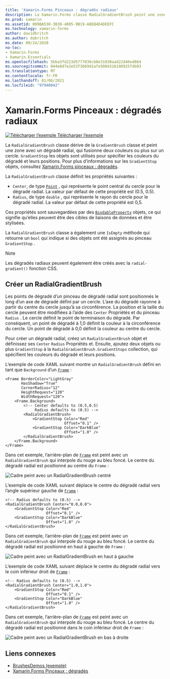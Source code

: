 ```yaml
---
title: 'Xamarin.Forms Pinceaux : dégradés radiaux'
description: La Xamarin.Forms classe RadialGradientBrush peint une zone avec un dégradé radial.
ms.prod: xamarin
ms.assetid: 099BA530-3B38-4005-9B19-A0EB4D4DEEFC
ms.technology: xamarin-forms
author: davidbritch
ms.author: dabritch
ms.date: 09/24/2020
no-loc:
- Xamarin.Forms
- Xamarin.Essentials
ms.openlocfilehash: 5bba3fd223d5777036cb0e31030aad22d46ed864
ms.sourcegitcommit: 044e8d7e2e53f366942afe5084316198925f4b03
ms.translationtype: MT
ms.contentlocale: fr-FR
ms.lasthandoff: 01/06/2021
ms.locfileid: "97940042"
---
```

# <a name="no-locxamarinforms-brushes-radial-gradients"></a>Xamarin.Forms Pinceaux : dégradés radiaux

[![Télécharger l’exemple](~/media/shared/download.png) Télécharger l’exemple](/samples/xamarin/xamarin-forms-samples/userinterface-brushdemos/)

La `RadialGradientBrush` classe dérive de la `GradientBrush` classe et peint une zone avec un dégradé radial, qui fusionne deux couleurs ou plus sur un cercle. `GradientStop` les objets sont utilisés pour spécifier les couleurs du dégradé et leurs positions. Pour plus d’informations sur les `GradientStop` objets, consultez [ Xamarin.Forms pinceaux : dégradés](gradient.md).

La `RadialGradientBrush` classe définit les propriétés suivantes :

- `Center`, de type [`Point`](xref:Xamarin.Forms.Point) , qui représente le point central du cercle pour le dégradé radial. La valeur par défaut de cette propriété est (0.5, 0.5).
- `Radius`, de type `double` , qui représente le rayon du cercle pour le dégradé radial. La valeur par défaut de cette propriété est 0,5.

Ces propriétés sont sauvegardées par des [`BindableProperty`](xref:Xamarin.Forms.BindableProperty) objets, ce qui signifie qu’elles peuvent être des cibles de liaisons de données et être stylisées.

La `RadialGradientBrush` classe a également une `IsEmpty` méthode qui retourne un `bool` qui indique si des objets ont été assignés au pinceau `GradientStop` .

> [!NOTE]
> Les dégradés radiaux peuvent également être créés avec la `radial-gradient()` fonction CSS.

## <a name="create-a-radialgradientbrush"></a>Créer un RadialGradientBrush

Les points de dégradé d’un pinceau de dégradé radial sont positionnés le long d’un axe de dégradé défini par un cercle. L’axe du dégradé rayonne à partir du centre du cercle jusqu’à sa circonférence. La position et la taille du cercle peuvent être modifiées à l’aide des `Center` Propriétés et du pinceau `Radius` . Le cercle définit le point de terminaison du dégradé. Par conséquent, un point de dégradé à 1,0 définit la couleur à la circonférence du cercle. Un point de dégradé à 0,0 définit la couleur au centre du cercle.

Pour créer un dégradé radial, créez un `RadialGradientBrush` objet et définissez ses `Center` `Radius` Propriétés et. Ensuite, ajoutez deux objets ou plus `GradientStop` à la `RadialGradientBrush.GradientStops` collection, qui spécifient les couleurs du dégradé et leurs positions.

L’exemple de code XAML suivant montre un `RadialGradientBrush` défini en tant que `Background` d’un [`Frame`](xref:Xamarin.Forms.Frame) :

```xaml    
<Frame BorderColor="LightGray"
       HasShadow="True"
       CornerRadius="12"
       HeightRequest="120"
       WidthRequest="120">
    <Frame.Background>
        <!-- Center defaults to (0.5,0.5)
             Radius defaults to (0.5) -->
        <RadialGradientBrush>
            <GradientStop Color="Red"
                          Offset="0.1" />
            <GradientStop Color="DarkBlue"
                          Offset="1.0" />
        </RadialGradientBrush>
    </Frame.Background>
</Frame>
```

Dans cet exemple, l’arrière-plan de [`Frame`](xref:Xamarin.Forms.Frame) est peint avec un `RadialGradientBrush` qui interpole du rouge au bleu foncé. Le centre du dégradé radial est positionné au centre du `Frame` :

![Cadre peint avec un RadialGradientBrush centré](radialgradient-images/center.png)

L’exemple de code XAML suivant déplace le centre du dégradé radial vers l’angle supérieur gauche de [`Frame`](xref:Xamarin.Forms.Frame) :

```xaml
<!-- Radius defaults to (0.5) -->
<RadialGradientBrush Center="0.0,0.0">
    <GradientStop Color="Red"
                  Offset="0.1" />
    <GradientStop Color="DarkBlue"
                  Offset="1.0" />
</RadialGradientBrush>
```

Dans cet exemple, l’arrière-plan de [`Frame`](xref:Xamarin.Forms.Frame) est peint avec un `RadialGradientBrush` qui interpole du rouge au bleu foncé. Le centre du dégradé radial est positionné en haut à gauche de `Frame` :

![Cadre peint avec un RadialGradientBrush en haut à gauche](radialgradient-images/top-left.png)

L’exemple de code XAML suivant déplace le centre du dégradé radial vers le coin inférieur droit de [`Frame`](xref:Xamarin.Forms.Frame) :

```xaml
<!-- Radius defaults to (0.5) -->
<RadialGradientBrush Center="1.0,1.0">
    <GradientStop Color="Red"
                  Offset="0.1" />
    <GradientStop Color="DarkBlue"
                  Offset="1.0" />
</RadialGradientBrush>            
```

Dans cet exemple, l’arrière-plan de [`Frame`](xref:Xamarin.Forms.Frame) est peint avec un `RadialGradientBrush` qui interpole du rouge au bleu foncé. Le centre du dégradé radial est positionné dans le coin inférieur droit de `Frame` :

![Cadre peint avec un RadialGradientBrush en bas à droite](radialgradient-images/bottom-right.png)

## <a name="related-links"></a>Liens connexes

- [BrushesDemos (exemple)](/samples/xamarin/xamarin-forms-samples/userinterface-brushdemos/)
- [Xamarin.Forms Pinceaux : dégradés](gradient.md)
